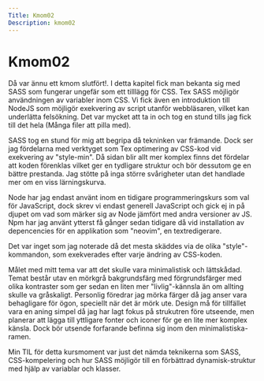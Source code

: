 ```yaml
---
Title: Kmom02
Description: kmom02
---
```


Kmom02
==================

Då var ännu ett kmom slutfört!. I detta kapitel fick man bekanta sig med SASS som fungerar ungefär som ett tilllägg för CSS. Tex SASS möjligör användningen av variabler inom CSS. Vi fick även en introduktion till NodeJS som möjligör exekvering av script utanför webbläsaren, vilket kan underlätta felsökning. Det var mycket att ta in och tog en stund tills jag fick till det hela (Många filer att pilla med).

SASS tog en stund för mig att begripa då tekninken var främande. Dock ser jag fördelarna med verktyget som Tex optimering av CSS-kod vid exekvering av "style-min". Då sidan blir allt mer komplex finns det fördelar att koden förenklas vilket ger en tydligare struktur och bör dessutom ge en bättre prestanda. Jag stötte på inga större svårigheter utan det handlade mer om en viss lärningskurva. 

Node har jag endast använt inom en tidigare programmeringskurs som val för JavaScript, dock skrev vi endast generell JavaScript och gick ej in på djupet om vad som märker sig av Node jämfört med andra versioner av JS. Npm har jag använt ytterst få gånger sedan tidigare då vid installation av depencencies för en applikation som "neovim", en textredigerare.

Det var inget som jag noterade då det mesta skäddes via de olika "style"-kommandon, som exekverades efter varje ändring av CSS-koden.

Målet med mitt tema var att det skulle vara minimalistisk och lättskådad. Temat består utav en mörkgrå bakgrundsfärg med förgrundsfärger med olika kontraster som ger sedan en liten mer "livlig"-kännsla än om allting skulle va gråskaligt. Personlig föredrar jag mörka färger då jag anser vara behagligare för ögon, speciellt när det är mörk ute. Design må för tillfället vara en aning simpel då jag har lagt fokus på strukutren före utseende, men planerar att lägga till yttligare fonter och iconer för ge en lite mer komplex känsla. Dock bör utsende forfarande befinna sig inom den minimalistiska-ramen.

Min TIL för detta kursmoment var just det nämda teknikerna som SASS, CSS-kompelering och hur SASS möjligör till en förbättrad dynamisk-struktur med hjälp av variablar och klasser.
